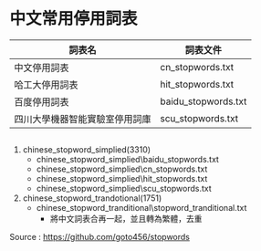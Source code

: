 # 中文常用停用詞表

| 詞表名 | 詞表文件 |
| - | - |
| 中文停用詞表                   | cn\_stopwords.txt    |
| 哈工大停用詞表                 | hit\_stopwords.txt   |
| 百度停用詞表                   | baidu\_stopwords.txt |
| 四川大學機器智能實驗室停用詞庫 | scu\_stopwords.txt   |

## 

1. chinese_stopword_simplied(3310)
    - chinese_stopword_simplied\baidu_stopwords.txt
    - chinese_stopword_simplied\cn_stopwords.txt
    - chinese_stopword_simplied\hit_stopwords.txt
    - chinese_stopword_simplied\scu_stopwords.txt
2. chinese_stopword_trandotional(1751)
    - chinese_stopword_tranditional\stopword_tranditional.txt
        - 將中文詞表合再一起，並且轉為繁體，去重


Source : https://github.com/goto456/stopwords